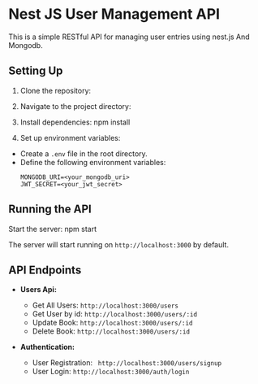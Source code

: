 # Nest JS User Management API

This is a simple RESTful API for managing user entries using nest.js And Mongodb.

## Setting Up

1. Clone the repository:

2. Navigate to the project directory:

3. Install dependencies:
   npm install

4. Set up environment variables:

- Create a `.env` file in the root directory.
- Define the following environment variables:
  ```
  MONGODB_URI=<your_mongodb_uri>
  JWT_SECRET=<your_jwt_secret>
  
  ```

## Running the API

Start the server: npm start

The server will start running on `http://localhost:3000` by default.

## API Endpoints

- **Users Api:**

  - Get All Users: `http://localhost:3000/users`
  - Get User by id: `http://localhost:3000/users/:id`
  - Update Book: `http://localhost:3000/users/:id`
  - Delete Book: `http://localhost:3000/users/:id`

- **Authentication:**
  - User Registration: ` http://localhost:3000/users/signup`
  - User Login: `http://localhost:3000/auth/login`
